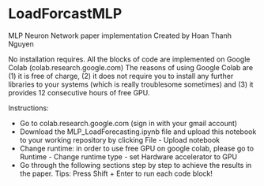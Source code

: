 # LoadForcastMLP
MLP Neuron Network paper implementation
Created by Hoan Thanh Nguyen

No installation requires. All the blocks of code are implemented on Google Colab (colab.research.google.com)
The reasons of using Google Colab are (1) it is free of charge, (2) it does not require you to install any further libraries to your systems (which is really troublesome sometimes) and (3) it provides 12 consecutive hours of free GPU.

Instructions:
- Go to colab.research.google.com (sign in with your gmail account)
- Download the MLP_LoadForecasting.ipynb file and upload this notebook to your working repository by clicking File - Upload notebook
- Change runtime: in order to use free GPU on google colab, please go to Runtime - Change runtime type - set Hardware accelerator to GPU
- Go through the following sections step by step to achieve the results in the paper.
Tips: Press Shift + Enter to run each code block!
